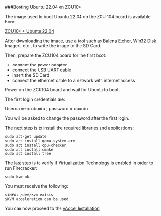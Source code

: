 ###Booting Ubuntu 22.04 on ZCU104


The image used to boot Ubuntu 22.04 on the ZCU 104 board is available here:

[ZCU104 + Ubuntu 22.04](https://drive.google.com/file/d/1g7Jg-5Ato3a2RrceMUtkCQGb31-4OeyH/view?usp=share_link)

After downloading the image, use a tool such as Balena Etcher, Win32 Disk Imagert, etc., to write the image to the SD Card.

Then, prepare the ZCU104 board for the first boot:
- connect the power adapter
- connect the USB UART cable
- insert the SD Card
- connect the ethernet cable to a network with internet access


Power on the ZCU104 board and wait for Ubuntu to boot.

The first login credentials are:

Username = ubuntu ; password = ubuntu

You will be asked to change the password after the first login.

The next step is to install the required libraries and applications:

```
sudo apt-get update
sudo apt install qemu-system-arm
sudo apt install cpu-checker
sudo apt install cmake
sudo apt install tree
```

The last step is to verify if Virtualization Technology is enabled in order to run Firecracker:
```
sudo kvm-ok
```

You must receive the following:

``$INFO: /dev/kvm exists``\
``$KVM acceleration can be used``



You can now proceed to the [vAccel Installation](https://github.com/ELHorta/VM-Migration-With-Hardware-Acceleration/wiki/vAccel-Installation-(No-Hardware-Acceleration))
